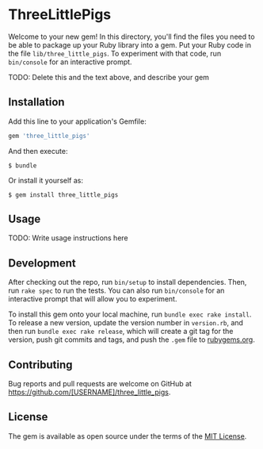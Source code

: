# ThreeLittlePigs

Welcome to your new gem! In this directory, you'll find the files you need to be able to package up your Ruby library into a gem. Put your Ruby code in the file `lib/three_little_pigs`. To experiment with that code, run `bin/console` for an interactive prompt.

TODO: Delete this and the text above, and describe your gem

## Installation

Add this line to your application's Gemfile:

```ruby
gem 'three_little_pigs'
```

And then execute:

    $ bundle

Or install it yourself as:

    $ gem install three_little_pigs

## Usage

TODO: Write usage instructions here

## Development

After checking out the repo, run `bin/setup` to install dependencies. Then, run `rake spec` to run the tests. You can also run `bin/console` for an interactive prompt that will allow you to experiment.

To install this gem onto your local machine, run `bundle exec rake install`. To release a new version, update the version number in `version.rb`, and then run `bundle exec rake release`, which will create a git tag for the version, push git commits and tags, and push the `.gem` file to [rubygems.org](https://rubygems.org).

## Contributing

Bug reports and pull requests are welcome on GitHub at https://github.com/[USERNAME]/three_little_pigs.


## License

The gem is available as open source under the terms of the [MIT License](http://opensource.org/licenses/MIT).

